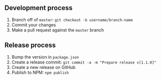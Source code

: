 ## Development process

1. Branch off of `master`: `git checkout -b username/branch-name`
1. Commit your changes
1. Make a pull request against the `master` branch

## Release process

1. Bump the version in `package.json`
1. Create a release commit: `git commit -a -m "Prepare release v[1.1.0]"`
1. Create a new release on GitHub
1. Publish to NPM: `npm publish`